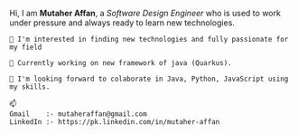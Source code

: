 Hi, I am **Mutaher Affan**, a *Software Design Engineer* who is used to work  under pressure and always ready to learn new technologies.

```
👀 I'm interested in finding new technologies and fully passionate for my field
```
```
🌱 Currently working on new framework of java (Quarkus).
```
```
💞️ I'm looking forward to colaborate in Java, Python, JavaScript using my skills.
```
```
📫 
Gmail    :- mutaheraffan@gmail.com
LinkedIn :- https://pk.linkedin.com/in/mutaher-affan
```
